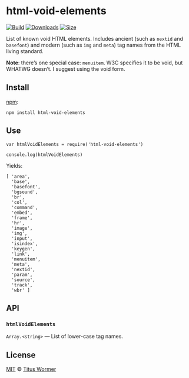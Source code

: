 html-void-elements
==================

[![Build](https://img.shields.io/travis/wooorm/html-void-elements.svg)](https://travis-ci.org/wooorm/html-void-elements) [![Downloads](https://img.shields.io/npm/dm/html-void-elements.svg)](https://www.npmjs.com/package/html-void-elements) [![Size](https://img.shields.io/bundlephobia/minzip/html-void-elements.svg)](https://bundlephobia.com/result?p=html-void-elements)

List of known void HTML elements. Includes ancient (such as `nextid` and `basefont`) and modern (such as `img` and `meta`) tag names from the HTML living standard.

**Note**: there’s one special case: `menuitem`. W3C specifies it to be void, but WHATWG doesn’t. I suggest using the void form.

Install
-------

[npm](https://docs.npmjs.com/cli/install):

    npm install html-void-elements

Use
---

    var htmlVoidElements = require('html-void-elements')

    console.log(htmlVoidElements)

Yields:

    [ 'area',
      'base',
      'basefont',
      'bgsound',
      'br',
      'col',
      'command',
      'embed',
      'frame',
      'hr',
      'image',
      'img',
      'input',
      'isindex',
      'keygen',
      'link',
      'menuitem',
      'meta',
      'nextid',
      'param',
      'source',
      'track',
      'wbr' ]

API
---

### `htmlVoidElements`

`Array.<string>` — List of lower-case tag names.

License
-------

[MIT](license) © [Titus Wormer](https://wooorm.com)
